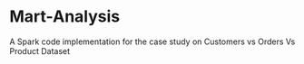 # Mart-Analysis
A Spark code implementation for the case study on Customers vs Orders Vs Product Dataset
